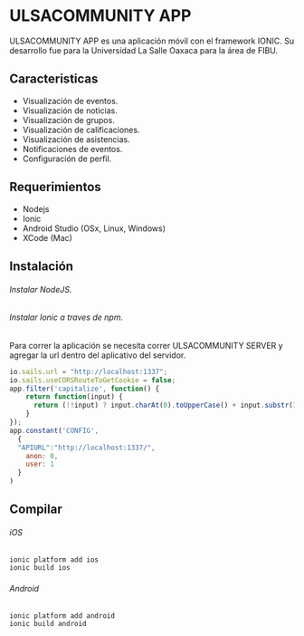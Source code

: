 ULSACOMMUNITY APP
=====================

ULSACOMMUNITY APP es una aplicación móvil con el framework IONIC.
Su desarrollo fue para la Universidad La Salle Oaxaca para la área de FIBU.

## Caracteristicas
- Visualización de eventos.
- Visualización de noticias.
- Visualización de grupos.
- Visualización de calificaciones.
- Visualización de asistencias.
- Notificaciones de eventos.
- Configuración de perfil.

## Requerimientos
- Nodejs
- Ionic
- Android Studio (OSx, Linux, Windows)
- XCode (Mac)


## Instalación


###### Instalar NodeJS.
###### Instalar Ionic a traves de npm.

Para correr la aplicación se necesita correr ULSACOMMUNITY SERVER y agregar la url
dentro del aplicativo del servidor.

```javascript
io.sails.url = "http://localhost:1337";
io.sails.useCORSRouteToGetCookie = false;
app.filter('capitalize', function() {
    return function(input) {
      return (!!input) ? input.charAt(0).toUpperCase() + input.substr(1).toLowerCase() : '';
    }
});
app.constant('CONFIG',
  {
  "APIURL":"http://localhost:1337/",
    anon: 0,
    user: 1
  }
)
```
## Compilar
###### iOS
```bash
ionic platform add ios
ionic build ios
```

###### Android
```bash
ionic platform add android
ionic build android
```
